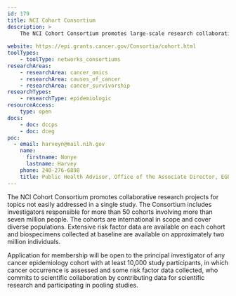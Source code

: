 ```yaml
---
id: 179
title: NCI Cohort Consortium
description: >
    The NCI Cohort Consortium promotes large-scale research collaborations through pooling data and biospecimens collected from 50+ international cohort studies to conduct a wide range of cancer studies. 
    
website: https://epi.grants.cancer.gov/Consortia/cohort.html
toolTypes:
    - toolType: networks_consortiums
researchAreas:
    - researchArea: cancer_omics
    - researchArea: causes_of_cancer
    - researchArea: cancer_survivorship
researchTypes:
    - researchType: epidemiologic
resourceAccess:
    type: open
docs:
    - doc: dccps
    - doc: dceg
poc:
  - email: harveyn@mail.nih.gov
    name:
      firstname: Nonye
      lastname: Harvey
    phone: 240-276-6898
    title: Public Health Advisor, Office of the Associate Director, EGRP
---
```

The NCI Cohort Consortium promotes collaborative research projects for topics not easily addressed in a single study. The Consortium includes investigators responsible for more than 50 cohorts involving more than seven million people. The cohorts are international in scope and cover diverse populations. Extensive risk factor data are available on each cohort and biospecimens collected at baseline are available on approximately two million individuals. 

Application for membership will be open to the principal investigator of any cancer epidemiology cohort with at least 10,000 study participants, in which cancer occurrence is assessed and some risk factor data collected, who commits to scientific collaboration by contributing data for scientific research and participating in pooling studies.